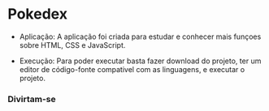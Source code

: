 # Pokedex

  * Aplicação: A aplicação foi criada para estudar e conhecer mais funçoes sobre HTML, CSS e JavaScript.
  
  * Execução: Para poder executar basta fazer download do projeto, ter um editor de código-fonte compativel com as linguagens, e executar o projeto.
  
  <tr>
  
  
  <h3>Divirtam-se</h3>
